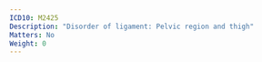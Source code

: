 ```yaml
---
ICD10: M2425
Description: "Disorder of ligament: Pelvic region and thigh"
Matters: No
Weight: 0
---
```

